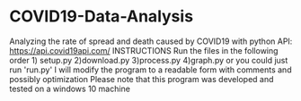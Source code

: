 # COVID19-Data-Analysis
Analyzing the rate of spread and death caused by COVID19 with python  API: https://api.covid19api.com/  INSTRUCTIONS Run the files in the following order 1) setup.py 2)download.py 3)process.py 4)graph.py  or you could just run 'run.py'  I will modify the program to a readable form with comments and possibly optimization  Please note that this program was developed and tested on a windows 10 machine
